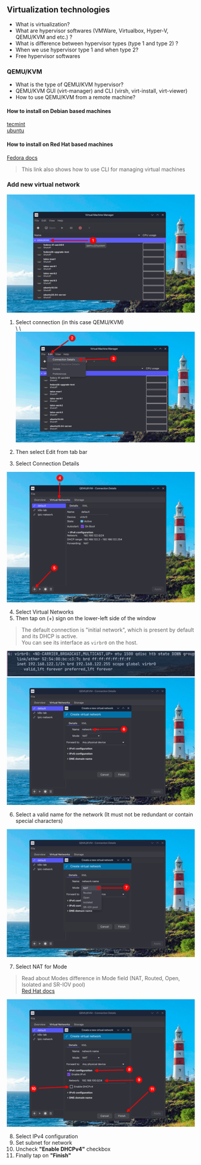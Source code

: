 ## Virtualization technologies

* What is virtualization?
* What are hypervisor softwares (VMWare, Virtualbox, Hyper-V, QEMU/KVM and etc.) ?
* What is difference between hypervisor types (type 1 and type 2) ?
* When we use hypervisor type 1 and when type 2?
* Free hypervisor softwares

### QEMU/KVM

* What is the type of QEMU/KVM hypervisor?
* QEMU/KVM GUI (virt-manager) and CLI (virsh, virt-install, virt-viewer)
* How to use QEMU/KVM from a remote machine?

#### How to install on Debian based machines

[tecmint](https://www.tecmint.com/install-qemu-kvm-ubuntu-create-virtual-machines/)  
[ubuntu](https://ubuntu.com/blog/kvm-hyphervisor)

#### How to install on Red Hat based machines

[Fedora docs](https://docs.fedoraproject.org/en-US/quick-docs/virtualization-getting-started/)

> This link also shows how to use CLI for managing virtual machines

### Add new virtual network

![first](assets/first.png)

1. Select connection (in this case QEMU/KVM)
\
\ 
\ 
![screenshot1](assets/Screenshot_20250530_211806.png)  

2. Then select Edit from tab bar  
3. Select Connection Details



![screenshot2](assets/Screenshot_20250530_211839.png)

4. Select Virtual Networks  
5. Then tap on (+) sign on the lower-left side of the window

> The default connection is "initial network", which is present by default and its DHCP is active.  
> You can see its interface as `virbr0` on the host.



![virbr0](assets/Pasted%20image%2020250530214914.png)  
![virtual-networks](assets/Screenshot_20250530_211927.png)

6. Select a valid name for the network (It must not be redundant or contain special characters)



![name](assets/Screenshot_20250530_211910.png)

7. Select NAT for Mode

> Read about Modes difference in Mode field (NAT, Routed, Open, Isolated and SR-IOV pool)  
> [Red Hat docs](https://docs.redhat.com/en/documentation/red_hat_enterprise_linux/7/html/virtualization_deployment_and_administration_guide/chap-virtual_networking)



![nat-mode](assets/Screenshot_20250530_212002%201.png)

8. Select IPv4 configuration  
9. Set subnet for network  
10. Uncheck **"Enable DHCPv4"** checkbox  
11. Finally tap on **"Finish"**
